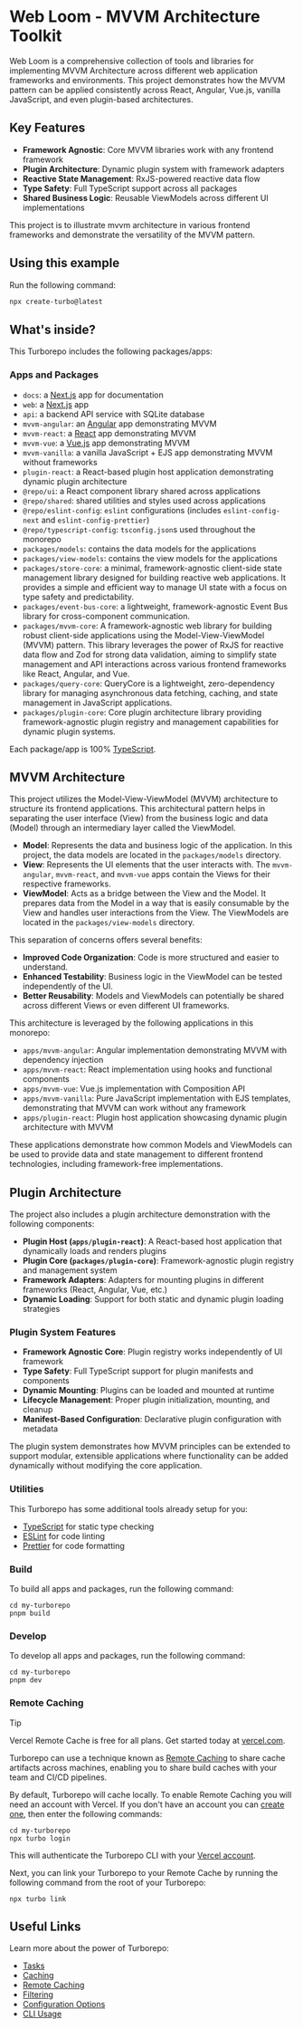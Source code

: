 # Web Loom - MVVM Architecture Toolkit

Web Loom is a comprehensive collection of tools and libraries for implementing MVVM Architecture across different web application frameworks and environments. This project demonstrates how the MVVM pattern can be applied consistently across React, Angular, Vue.js, vanilla JavaScript, and even plugin-based architectures.

## Key Features

- **Framework Agnostic**: Core MVVM libraries work with any frontend framework
- **Plugin Architecture**: Dynamic plugin system with framework adapters
- **Reactive State Management**: RxJS-powered reactive data flow
- **Type Safety**: Full TypeScript support across all packages
- **Shared Business Logic**: Reusable ViewModels across different UI implementations

This project is to illustrate mvvm architecture in various frontend frameworks and demonstrate the versatility of the MVVM pattern.

## Using this example

Run the following command:

```sh
npx create-turbo@latest
```

## What's inside?

This Turborepo includes the following packages/apps:

### Apps and Packages

- `docs`: a [Next.js](https://nextjs.org/) app for documentation
- `web`: a [Next.js](https://nextjs.org/) app
- `api`: a backend API service with SQLite database
- `mvvm-angular`: an [Angular](https://angular.io/) app demonstrating MVVM
- `mvvm-react`: a [React](https://react.dev/) app demonstrating MVVM
- `mvvm-vue`: a [Vue.js](https://vuejs.org/) app demonstrating MVVM
- `mvvm-vanilla`: a vanilla JavaScript + EJS app demonstrating MVVM without frameworks
- `plugin-react`: a React-based plugin host application demonstrating dynamic plugin architecture
- `@repo/ui`: a React component library shared across applications
- `@repo/shared`: shared utilities and styles used across applications
- `@repo/eslint-config`: `eslint` configurations (includes `eslint-config-next` and `eslint-config-prettier`)
- `@repo/typescript-config`: `tsconfig.json`s used throughout the monorepo
- `packages/models`: contains the data models for the applications
- `packages/view-models`: contains the view models for the applications
- `packages/store-core`: a minimal, framework-agnostic client-side state management library designed for building reactive web applications. It provides a simple and efficient way to manage UI state with a focus on type safety and predictability.
- `packages/event-bus-core`: a lightweight, framework-agnostic Event Bus library for cross-component communication.
- `packages/mvvm-core`: A framework-agnostic web library for building robust client-side applications using the Model-View-ViewModel (MVVM) pattern. This library leverages the power of RxJS for reactive data flow and Zod for strong data validation, aiming to simplify state management and API interactions across various frontend frameworks like React, Angular, and Vue.
- `packages/query-core`: QueryCore is a lightweight, zero-dependency library for managing asynchronous data fetching, caching, and state management in JavaScript applications.
- `packages/plugin-core`: Core plugin architecture library providing framework-agnostic plugin registry and management capabilities for dynamic plugin systems.

Each package/app is 100% [TypeScript](https://www.typescriptlang.org/).

## MVVM Architecture

This project utilizes the Model-View-ViewModel (MVVM) architecture to structure its frontend applications. This architectural pattern helps in separating the user interface (View) from the business logic and data (Model) through an intermediary layer called the ViewModel.

- **Model**: Represents the data and business logic of the application. In this project, the data models are located in the `packages/models` directory.
- **View**: Represents the UI elements that the user interacts with. The `mvvm-angular`, `mvvm-react`, and `mvvm-vue` apps contain the Views for their respective frameworks.
- **ViewModel**: Acts as a bridge between the View and the Model. It prepares data from the Model in a way that is easily consumable by the View and handles user interactions from the View. The ViewModels are located in the `packages/view-models` directory.

This separation of concerns offers several benefits:

- **Improved Code Organization**: Code is more structured and easier to understand.
- **Enhanced Testability**: Business logic in the ViewModel can be tested independently of the UI.
- **Better Reusability**: Models and ViewModels can potentially be shared across different Views or even different UI frameworks.

This architecture is leveraged by the following applications in this monorepo:

- `apps/mvvm-angular`: Angular implementation demonstrating MVVM with dependency injection
- `apps/mvvm-react`: React implementation using hooks and functional components
- `apps/mvvm-vue`: Vue.js implementation with Composition API
- `apps/mvvm-vanilla`: Pure JavaScript implementation with EJS templates, demonstrating that MVVM can work without any framework
- `apps/plugin-react`: Plugin host application showcasing dynamic plugin architecture with MVVM

These applications demonstrate how common Models and ViewModels can be used to provide data and state management to different frontend technologies, including framework-free implementations.

## Plugin Architecture

The project also includes a plugin architecture demonstration with the following components:

- **Plugin Host (`apps/plugin-react`)**: A React-based host application that dynamically loads and renders plugins
- **Plugin Core (`packages/plugin-core`)**: Framework-agnostic plugin registry and management system
- **Framework Adapters**: Adapters for mounting plugins in different frameworks (React, Angular, Vue, etc.)
- **Dynamic Loading**: Support for both static and dynamic plugin loading strategies

### Plugin System Features

- **Framework Agnostic Core**: Plugin registry works independently of UI framework
- **Type Safety**: Full TypeScript support for plugin manifests and components
- **Dynamic Mounting**: Plugins can be loaded and mounted at runtime
- **Lifecycle Management**: Proper plugin initialization, mounting, and cleanup
- **Manifest-Based Configuration**: Declarative plugin configuration with metadata

The plugin system demonstrates how MVVM principles can be extended to support modular, extensible applications where functionality can be added dynamically without modifying the core application.

### Utilities

This Turborepo has some additional tools already setup for you:

- [TypeScript](https://www.typescriptlang.org/) for static type checking
- [ESLint](https://eslint.org/) for code linting
- [Prettier](https://prettier.io) for code formatting

### Build

To build all apps and packages, run the following command:

```
cd my-turborepo
pnpm build
```

### Develop

To develop all apps and packages, run the following command:

```
cd my-turborepo
pnpm dev
```

### Remote Caching

> [!TIP]
> Vercel Remote Cache is free for all plans. Get started today at [vercel.com](https://vercel.com/signup?/signup?utm_source=remote-cache-sdk&utm_campaign=free_remote_cache).

Turborepo can use a technique known as [Remote Caching](https://turborepo.com/docs/core-concepts/remote-caching) to share cache artifacts across machines, enabling you to share build caches with your team and CI/CD pipelines.

By default, Turborepo will cache locally. To enable Remote Caching you will need an account with Vercel. If you don't have an account you can [create one](https://vercel.com/signup?utm_source=turborepo-examples), then enter the following commands:

```
cd my-turborepo
npx turbo login
```

This will authenticate the Turborepo CLI with your [Vercel account](https://vercel.com/docs/concepts/personal-accounts/overview).

Next, you can link your Turborepo to your Remote Cache by running the following command from the root of your Turborepo:

```
npx turbo link
```

## Useful Links

Learn more about the power of Turborepo:

- [Tasks](https://turborepo.com/docs/crafting-your-repository/running-tasks)
- [Caching](https://turborepo.com/docs/crafting-your-repository/caching)
- [Remote Caching](https://turborepo.com/docs/core-concepts/remote-caching)
- [Filtering](https://turborepo.com/docs/crafting-your-repository/running-tasks#using-filters)
- [Configuration Options](https://turborepo.com/docs/reference/configuration)
- [CLI Usage](https://turborepo.com/docs/reference/command-line-reference)
